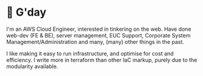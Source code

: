 # 👋 G'day

I'm an AWS Cloud Engineer, interested in tinkering on the web. Have done web-dev (FE & BE), server management, EUC Support, Corporate System Management/Administration and many, (many) other things in the past.

I like making it easy to run infrastructure, and optimise for cost and efficiency. I write more in terraform than other IaC markup, purely due to the modularity available.
